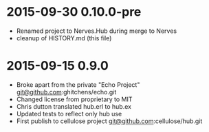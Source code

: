 # 2015-09-30 0.10.0-pre

- Renamed project to Nerves.Hub during merge to Nerves
- cleanup of HISTORY.md (this file)

# 2015-09-15 0.9.0

- Broke apart from the private "Echo Project" git@github.com:ghitchens/echo.git
- Changed license from proprietary to MIT
- Chris dutton translated hub.erl to hub.ex
- Updated tests to reflect only hub use
- First publish to cellulose project git@github.com:cellulose/hub.git
